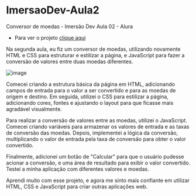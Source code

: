 # ImersaoDev-Aula2
Conversor de moedas - Imersão Dev Aula 02 - Alura

- Para ver o projeto <a href="https://wapdrums.github.io/ImersaoDev-FrontEnd/ImersaoDev-aula02/">clique aqui</a>

Na segunda aula, eu fiz um conversor de moedas, utilizando novamente HTML e CSS para estruturar e estilizar a página, e JavaScript para fazer a conversão de valores entre duas moedas diferentes.

![image](https://user-images.githubusercontent.com/74818185/232243580-ee599531-4dfd-4d8c-a049-2ae54e1d858a.png)

Comecei criando a estrutura básica da página em HTML, adicionando campos de entrada para o valor a ser convertido e para as moedas de origem e destino. Em seguida, utilizei o CSS para estilizar a página, adicionando cores, fontes e ajustando o layout para que ficasse mais agradável visualmente.

Para realizar a conversão de valores entre as moedas, utilizei o JavaScript. Comecei criando variáveis para armazenar os valores de entrada e as taxas de conversão das moedas. Depois, implementei a lógica da conversão, multiplicando o valor de entrada pela taxa de conversão para obter o valor convertido.

Finalmente, adicionei um botão de "Calcular" para que o usuário pudesse acionar a conversão, e uma área de resultado para exibir o valor convertido. Testei a minha aplicação com diferentes valores e moedas.

Aprendi muito com esse projeto, e agora me sinto mais confiante em utilizar HTML, CSS e JavaScript para criar outras aplicações web.
